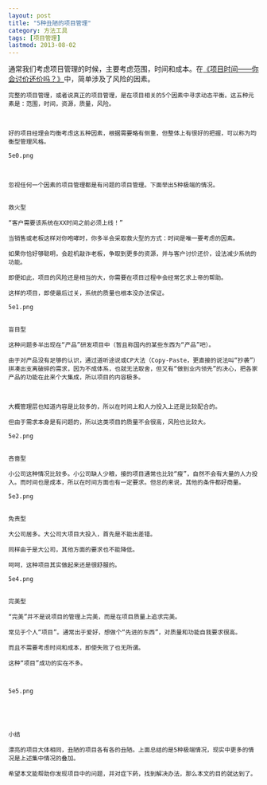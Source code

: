 ```yaml
---
layout: post
title: "5种丑陋的项目管理"
category: 方法工具
tags: [项目管理]
lastmod: 2013-08-02
---
```


通常我们考虑项目管理的时候，主要考虑范围，时间和成本。在[《项目时间——你会讨价还价吗？》]()中，简单涉及了风险的因素。

    完整的项目管理，或者说真正的项目管理，是在项目相关的5个因素中寻求动态平衡。这五种元素是：范围，时间，资源，质量，风险。

     

    好的项目经理会均衡考虑这五种因素，根据需要略有侧重，但整体上有很好的把握，可以称为均衡型管理风格。

    5e0.png

     

    忽视任何一个因素的项目管理都是有问题的项目管理。下面举出5种极端的情况。

     
    救火型

    “客户需要该系统在XX时间之前必须上线！”

    当销售或老板这样对你咆哮时，你多半会采取救火型的方式：时间是唯一要考虑的因素。

    如果你恰好够聪明，会趁机敲诈老板，争取到更多的资源，并与客户讨价还价，设法减少系统的功能。

    即便如此，项目的风险还是相当的大，你需要在项目过程中会经常乞求上帝的帮助。

    这样的项目，即使最后过关，系统的质量也根本没办法保证。

    5e1.png

     
    盲目型

    这种问题多半出现在“产品”研发项目中（暂且称国内的某些东西为“产品”吧）。

    由于对产品没有足够的认识，通过道听途说或CP大法（Copy-Paste，更直接的说法叫“抄袭”）拼凑出支离破碎的需求，因为不成体系，也就无法取舍，但又有“做到业内领先”的决心，把各家产品的功能在此来个大集成，所以项目的内容极多。

     

    大概管理层也知道内容是比较多的，所以在时间上和人力投入上还是比较配合的。

    但由于需求本身是有问题的，所以这类项目的质量不会很高，风险也比较大。

    5e2.png

     
    吝啬型

    小公司这种情况比较多。小公司缺人少粮，接的项目通常也比较“瘦”，自然不会有大量的人力投入。而时间也是成本，所以在时间方面也有一定要求。但总的来说，其他的条件都好商量。

    5e3.png

     
    免责型

    大公司居多。大公司大项目大投入，首先是不能出差错。

    同样由于是大公司，其他方面的要求也不能降低。

    呵呵，这种项目其实做起来还是很舒服的。

    5e4.png

     
    完美型

    “完美”并不是说项目的管理上完美，而是在项目质量上追求完美。

    常见于个人“项目”。通常出于爱好，想做个“先进的东西”，对质量和功能自我要求很高。

    而且不需要考虑时间和成本，即使失败了也无所谓。

    这种“项目”成功的实在不多。

     

    5e5.png

     

     

    小结

    漂亮的项目大体相同，丑陋的项目各有各的丑陋。上面总结的是5种极端情况，现实中更多的情况是上述集中情况的叠加。

    希望本文能帮助你发现项目中的问题，并对症下葯，找到解决办法，那么本文的目的就达到了。
